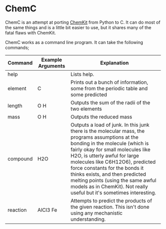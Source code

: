 # ChemC

ChemC is an attempt at porting [ChemKit](https://www.github.com/ThatPerson/ChemKit) from Python to C. It can do most of the same things and is a little bit easier to use, but it shares many of the fatal flaws with ChemKit.

ChemC works as a command line program. It can take the following commands;

| Command | Example Arguments | Explanation                           |
|-|-|-|
| help| | Lists help. |
| element| C | Prints out a bunch of information, some from the periodic table and some predicted |
| length | O H | Outputs the sum of the radii of the two elements |
| mass | O H | Outputs the reduced mass |
| compound | H2O | Outputs a load of junk. In this junk there is the molecular mass, the programs assumptions at the bonding in the molecule (which is fairly okay for small molecules like H2O, is utterly awful for large molecules like C6H12O6), predicted force constants for the bonds it thinks exists, and then predicted melting points (using the same awful models as in ChemKit). Not really useful but it's sometimes interesting. |
| reaction | AlCl3 Fe | Attempts to predict the products of the given reaction. This isn't done using any mechanistic understanding. |

